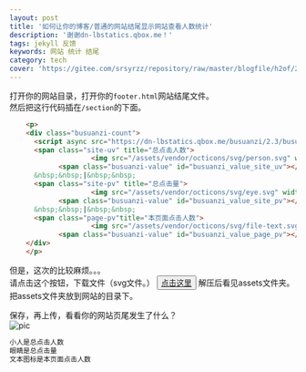 ```yaml
---
layout: post
title: '如何让你的博客/普通的网站结尾显示网站查看人数统计'
description: '谢谢dn-lbstatics.qbox.me！'
tags: jekyll 反馈
keywords: 网站 统计 结尾 
category: tech
cover: 'https://gitee.com/srsyrzz/repository/raw/master/blogfile/h2of/2018-06-27%2018-21-37%20%E7%9A%84%E5%B1%8F%E5%B9%95%E6%88%AA%E5%9B%BE.png'
---
```

打开你的网站目录，打开你的`footer.html`网站结尾文件。  
然后把这行代码插在`/section`的下面。
```html
    <p>
    <div class="busuanzi-count">
      <script async src="https://dn-lbstatics.qbox.me/busuanzi/2.3/busuanzi.pure.mini.js"></script>
      <span class="site-uv" title="总点击人数">
					<img src="/assets/vendor/octicons/svg/person.svg" width="10" height="16">
			<span class="busuanzi-value" id="busuanzi_value_site_uv"></span></span>
      &nbsp;&nbsp;|&nbsp;&nbsp;
      <span class="site-pv" title="总点击量">
					<img src="/assets/vendor/octicons/svg/eye.svg" width="16" height="16">
			<span class="busuanzi-value" id="busuanzi_value_site_pv"></span></span>
      &nbsp;&nbsp;|&nbsp;&nbsp;
      <span class="page-pv"title="本页面点击人数">
					<img src="/assets/vendor/octicons/svg/file-text.svg" width="12" height="16">
			<span class="busuanzi-value" id="busuanzi_value_page_pv"></span></span>
    </div>
    </p>
```
但是，这次的比较麻烦。。。  
请点击这个按钮，下载文件（svg文件。）
<button><a href='https://coding.net/u/SunbossRS/p/GotBlogDowner/git/raw/master/filedown/%E7%BD%91%E7%AB%99%E7%BB%9F%E8%AE%A1svg%E5%8C%85.zip'>点击这里</a></button>
解压后看见assets文件夹。  
把assets文件夹放到网站的目录下。  
  
保存，再上传，看看你的网站页尾发生了什么？  
![pic](https://coding.net/u/SunbossRS/p/GotBlogDowner/git/raw/master/img/WebsiteShow/01.png)
```default
小人是总点击人数
眼睛是总点击量
文本图标是本页面点击人数
```
